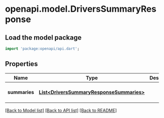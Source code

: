 # openapi.model.DriversSummaryResponse

## Load the model package
```dart
import 'package:openapi/api.dart';
```

## Properties
Name | Type | Description | Notes
------------ | ------------- | ------------- | -------------
**summaries** | [**List&lt;DriversSummaryResponseSummaries&gt;**](DriversSummaryResponseSummaries.md) |  | [optional] [default to []]

[[Back to Model list]](../README.md#documentation-for-models) [[Back to API list]](../README.md#documentation-for-api-endpoints) [[Back to README]](../README.md)


